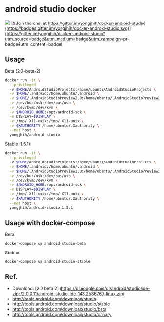 # android studio docker

[![](https://badge.imagelayers.io/yongjhih/android-studio:latest.svg)](https://imagelayers.io/?images=yongjhih/android-studio:latest)
[![Join the chat at https://gitter.im/yongjhih/docker-android-studio](https://badges.gitter.im/yongjhih/docker-android-studio.svg)](https://gitter.im/yongjhih/docker-android-studio?utm_source=badge&utm_medium=badge&utm_campaign=pr-badge&utm_content=badge)

## Usage

Beta (2.0-beta-2):

```sh
docker run -it \
  --privileged
  -v $HOME/AndroidStudioProjects:/home/ubuntu/AndroidStudioProjects \
  -v $HOME/.android:/home/ubuntu/.android \
  -v $HOME/.AndroidStudioPreview2.0:/home/ubuntu/.AndroidStudioPreview2.0 \
  -v /dev/bus/usb:/dev/bus/usb \
  -v /dev/kvm:/dev/kvm \
  -v $ANDROID_HOME:/opt/android-sdk \
  -e DISPLAY=$DISPLAY \
  -v /tmp/.X11-unix:/tmp/.X11-unix \
  -v $XAUTHORITY:/home/ubuntu/.Xauthority \
  --net host \
  yongjhih/android-studio
```

Stable (1.5.1):

```sh
docker run -it \
  --privileged
  -v $HOME/AndroidStudioProjects:/home/ubuntu/AndroidStudioProjects \
  -v $HOME/.android:/home/ubuntu/.android \
  -v $HOME/.AndroidStudioPreview2.0:/home/ubuntu/.AndroidStudioPreview2.0 \
  -v /dev/bus/usb:/dev/bus/usb \
  -v /dev/kvm:/dev/kvm \
  -v $ANDROID_HOME:/opt/android-sdk \
  -e DISPLAY=$DISPLAY \
  -v /tmp/.X11-unix:/tmp/.X11-unix \
  -v $XAUTHORITY:/home/ubuntu/.Xauthority \
  --net host \
  yongjhih/android-studio:1.5.1
```

## Usage with docker-compose

Beta:

```
docker-compose up android-studio-beta
```

Stable:

```
docker-compose up android-studio-stable
```

## Ref.

* Download: [2.0 beta 2] (https://dl.google.com/dl/android/studio/ide-zips/2.0.0.11/android-studio-ide-143.2586769-linux.zip)
* http://tools.android.com/download/studio
* http://tools.android.com/download/studio/stable
* http://tools.android.com/download/studio/beta
* http://tools.android.com/download/studio/canary
